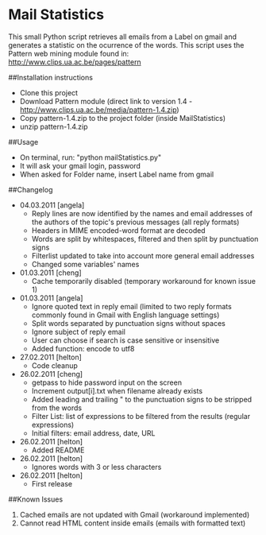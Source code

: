 # Mail Statistics
This small Python script retrieves all emails from a Label on gmail and
generates a statistic on the ocurrence of the words.
This script uses the Pattern web mining module found in:
http://www.clips.ua.ac.be/pages/pattern

##Installation instructions
- Clone this project
- Download Pattern module (direct link to version 1.4 -
  http://www.clips.ua.ac.be/media/pattern-1.4.zip)
- Copy pattern-1.4.zip to the project folder (inside MailStatistics)
- unzip pattern-1.4.zip

##Usage
- On terminal, run: "python mailStatistics.py"
- It will ask your gmail login, password
- When asked for Folder name, insert Label name from gmail

##Changelog
- 04.03.2011 [angela]
    - Reply lines are now identified by the names and email addresses of the authors of the topic's previous messages (all reply formats)
    - Headers in MIME encoded-word format are decoded
    - Words are split by whitespaces, filtered and then split by punctuation signs
    - Filterlist updated to take into account more general email addresses
    - Changed some variables' names
- 01.03.2011 [cheng]
    - Cache temporarily disabled (temporary workaround for known issue 1)
- 01.03.2011 [angela]
    - Ignore quoted text in reply email (limited to two reply formats commonly found in Gmail with English language settings)
    - Split words separated by punctuation signs without spaces
    - Ignore subject of reply email
    - User can choose if search is case sensitive or insensitive
    - Added function: encode to utf8
- 27.02.2011 [helton]
    - Code cleanup
- 26.02.2011 [cheng]
    - getpass to hide password input on the screen
    - Increment output[i].txt when filename already exists
    - Added leading and trailing " to the punctuation signs to be stripped from the words
    - Filter List: list of expressions to be filtered from the results (regular expressions)
    - Initial filters: email address, date, URL
- 26.02.2011 [helton]
    - Added README
- 26.02.2011 [helton]
    - Ignores words with 3 or less characters
- 26.02.2011 [helton]
    - First release

##Known Issues
1. Cached emails are not updated with Gmail (workaround implemented)
2. Cannot read HTML content inside emails (emails with formatted text)
